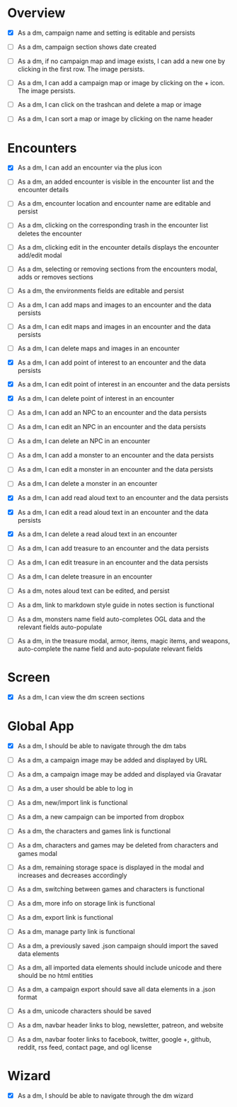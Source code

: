 Overview
========

- [x] As a dm, campaign name and setting is editable and persists

- [ ] As a dm, campaign section shows date created

- [ ] As a dm, if no campaign map and image exists, I can add a new one by clicking in the first row. The image persists.

- [ ] As a dm, I can add a campaign map or image by clicking on the + icon. The image persists.

- [ ] As a dm, I can click on the trashcan and delete a map or image

- [ ] As a dm, I can sort a map or image by clicking on the name header

Encounters
==========

- [x] As a dm, I can add an encounter via the plus icon

- [ ] As a dm, an added encounter is visible in the encounter list and the encounter details

- [ ] As a dm, encounter location and encounter name are editable and persist

- [ ] As a dm, clicking on the corresponding trash in the encounter list deletes the encounter

- [ ] As a dm, clicking edit in the encounter details displays the encounter add/edit modal

- [ ] As a dm, selecting or removing sections from the encounters modal, adds or removes sections

- [ ] As a dm, the environments fields are editable and persist

- [ ] As a dm, I can add maps and images to an encounter and the data persists

- [ ] As a dm, I can edit maps and images in an encounter and the data persists

- [ ] As a dm, I can delete maps and images in an encounter

- [x] As a dm, I can add point of interest to an encounter and the data persists

- [x] As a dm, I can edit point of interest in an encounter and the data persists

- [x] As a dm, I can delete point of interest in an encounter

- [ ] As a dm, I can add an NPC to an encounter and the data persists

- [ ] As a dm, I can edit an NPC in an encounter and the data persists

- [ ] As a dm, I can delete an NPC in an encounter

- [ ] As a dm, I can add a monster to an encounter and the data persists

- [ ] As a dm, I can edit a monster in an encounter and the data persists

- [ ] As a dm, I can delete a monster in an encounter

- [x] As a dm, I can add read aloud text to an encounter and the data persists

- [x] As a dm, I can edit a read aloud text in an encounter and the data persists

- [x] As a dm, I can delete a read aloud text in an encounter

- [ ] As a dm, I can add treasure to an encounter and the data persists

- [ ] As a dm, I can edit treasure in an encounter and the data persists

- [ ] As a dm, I can delete treasure in an encounter

- [ ] As a dm, notes aloud text can be edited, and persist

- [ ] As a dm, link to markdown style guide in notes section is functional

- [ ] As a dm, monsters name field auto-completes OGL data and the relevant fields auto-populate

- [ ] As a dm, in the treasure modal, armor, items, magic items, and weapons, auto-complete the name field and auto-populate relevant fields

Screen
======

- [x] As a dm, I can view the dm screen sections

Global App
==========

- [x] As a dm, I should be able to navigate through the dm tabs

- [ ] As a dm, a campaign image may be added and displayed by URL

- [ ] As a dm, a campaign image may be added and displayed via Gravatar

- [ ] As a dm, a user should be able to log in

- [ ] As a dm, new/import link is functional

- [ ] As a dm, a new campaign can be imported from dropbox

- [ ] As a dm, the characters and games link is functional

- [ ] As a dm, characters and games may be deleted from characters and games modal

- [ ] As a dm, remaining storage space is displayed in the modal and increases and decreases accordingly

- [ ] As a dm, switching between games and characters is functional

- [ ] As a dm, more info on storage link is functional

- [ ] As a dm, export link is functional

- [ ] As a dm, manage party link is functional

- [ ] As a dm, a previously saved .json campaign should import the saved data elements

- [ ] As a dm, all imported data elements should include unicode and there should be no html entities

- [ ] As a dm, a campaign export should save all data elements in a .json format

- [ ] As a dm, unicode characters should be saved

- [ ] As a dm, navbar header links to blog, newsletter, patreon, and website

- [ ] As a dm, navbar footer links to facebook, twitter, google +, github, reddit, rss feed, contact page, and ogl license

Wizard
======

- [x] As a dm, I should be able to navigate through the dm wizard
